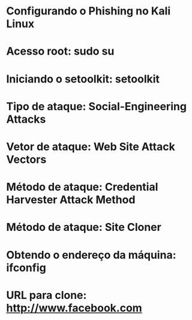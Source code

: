 # Configurando o Phishing no Kali Linux
# Acesso root: sudo su
# Iniciando o setoolkit: setoolkit
# Tipo de ataque: Social-Engineering Attacks
# Vetor de ataque: Web Site Attack Vectors
# Método de ataque: Credential Harvester Attack Method 
# Método de ataque: Site Cloner
# Obtendo o endereço da máquina: ifconfig
# URL para clone: http://www.facebook.com